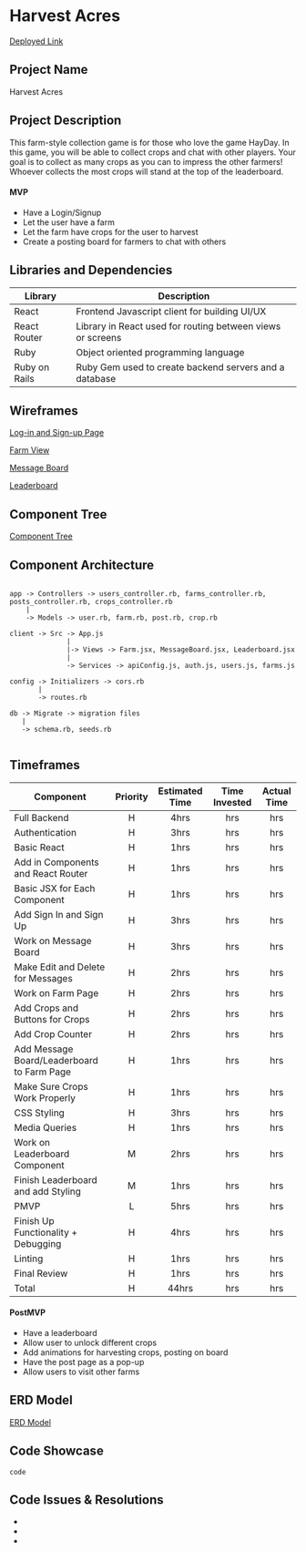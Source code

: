 # Harvest Acres

[Deployed Link]()

## Project Name

Harvest Acres

## Project Description

This farm-style collection game is for those who love the game HayDay. In this game, you will be able to collect crops and chat with other players. Your goal is to collect as many crops as you can to impress the other farmers! Whoever collects the most crops will stand at the top of the leaderboard.


#### MVP

- Have a Login/Signup
- Let the user have a farm
- Let the farm have crops for the user to harvest
- Create a posting board for farmers to chat with others

## Libraries and Dependencies

| Library | Description  |
|---------|--------------|
|  React  |   Frontend Javascript client for building UI/UX   |
|  React Router  |  Library in React used for routing between views or screens      |
|  Ruby  |  Object oriented programming language     |
|  Ruby on Rails  |    Ruby Gem used to create backend servers and a database       |


## Wireframes

[Log-in and Sign-up Page](https://www.figma.com/file/cnerAVSF1yRxY2RPWwFRNu/Harvest-Acres-Log-In)

[Farm View](https://www.figma.com/file/WLFSns8vMAbuzKXtE8srCV/Harvest-Acres-Farm-Page?node-id=0%3A1)

[Message Board](https://www.figma.com/file/iOIOQ02YhAxyDKGCgB3ZiL/Harvest-Acres-Message-Board)

[Leaderboard](https://www.figma.com/file/MtNhRXYRgIf2cW4WGjHyiL/Harvest-Acres-Leaderboard)

## Component Tree

[Component Tree](https://whimsical.com/harvest-acres-component-hierarchy-XR1ujHqqv3ah3bQvEgBrgY)

## Component Architecture

```

app -> Controllers -> users_controller.rb, farms_controller.rb, posts_controller.rb, crops_controller.rb
    |
    -> Models -> user.rb, farm.rb, post.rb, crop.rb

client -> Src -> App.js
              |
              |-> Views -> Farm.jsx, MessageBoard.jsx, Leaderboard.jsx
              |
              -> Services -> apiConfig.js, auth.js, users.js, farms.js
              
config -> Initializers -> cors.rb
       |
       -> routes.rb

db -> Migrate -> migration files
   |
   -> schema.rb, seeds.rb


```


## Timeframes

| Component                                    | Priority | Estimated Time | Time Invested | Actual Time |
| -------------------------------------------- | :------: | :------------: | :-----------: | :---------: |
| Full Backend                                 |    H     |      4hrs      |     hrs      |    hrs     |
| Authentication                               |    H     |      3hrs      |     hrs      |    hrs     |
| Basic React                                  |    H     |      1hrs      |     hrs      |    hrs     |
| Add in Components and React Router           |    H     |      1hrs      |     hrs      |    hrs     |
| Basic JSX for Each Component                 |    H     |      1hrs      |     hrs      |    hrs     |
| Add Sign In and Sign Up                      |    H     |      3hrs      |     hrs      |    hrs     |
| Work on Message Board                        |    H     |      3hrs      |     hrs      |    hrs     |
| Make Edit and Delete for Messages            |    H     |      2hrs      |     hrs      |    hrs     |
| Work on Farm Page                            |    H     |      2hrs      |     hrs      |    hrs     |
| Add Crops and Buttons for Crops              |    H     |      2hrs      |     hrs      |    hrs     |
| Add Crop Counter                             |    H     |      2hrs      |    hrs     |   hrs    |
| Add Message Board/Leaderboard to Farm Page   |    H     |      1hrs      |     hrs      |    hrs     |
| Make Sure Crops Work Properly                |    H     |      1hrs      |     hrs      |    hrs     |
| CSS Styling                                  |    H     |      3hrs      |    hrs     |   hrs    |
| Media Queries                                |    H     |      1hrs      |     hrs      |    hrs     |
| Work on Leaderboard Component                |    M     |      2hrs      |     hrs      |    hrs     |
| Finish Leaderboard and add Styling           |    M     |      1hrs      |    hrs     |   hrs    |
| PMVP                                         |    L     |      5hrs      |     hrs      |    hrs     |
| Finish Up Functionality + Debugging          |    H     |      4hrs      |     hrs      |    hrs     |
| Linting                                      |    H     |      1hrs      |     hrs      |    hrs     |
| Final Review                                 |    H     |      1hrs      |     hrs      |    hrs     |
| Total                                        |    H     |     44hrs      |     hrs     |    hrs    |


#### PostMVP

- Have a leaderboard
- Allow user to unlock different crops
- Add animations for harvesting crops, posting on board
- Have the post page as a pop-up
- Allow users to visit other farms


## ERD Model
[ERD Model](https://drive.google.com/file/d/16EXheHUGENQ3kTtG-ScM_yFyvkpP93rk/view?usp=sharing)

## Code Showcase

```
code
```

## Code Issues & Resolutions

-
-
-
